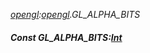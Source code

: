_[opengl](../../modules/opengl/opengl-module.md):[opengl](../../modules/opengl/opengl-module.md).GL\_ALPHA\_BITS_
##### Const GL\_ALPHA\_BITS:[Int](../../modules/wonkey/wonkey-types-int.md)
